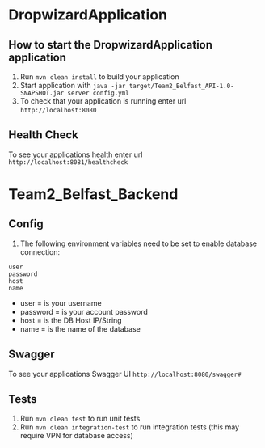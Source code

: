 # DropwizardApplication

How to start the DropwizardApplication application
---

1. Run `mvn clean install` to build your application
1. Start application with `java -jar target/Team2_Belfast_API-1.0-SNAPSHOT.jar server config.yml`
1. To check that your application is running enter url `http://localhost:8080`

Health Check
---

To see your applications health enter url `http://localhost:8081/healthcheck`

# Team2_Belfast_Backend

Config
---
1. The following environment variables need to be set to enable database connection:
```
user
password
host
name
```
- user = is your username
- password = is your account password
- host = is the DB Host IP/String
- name = is the name of the database

Swagger
---

To see your applications Swagger UI `http://localhost:8080/swagger#`

Tests
---

1. Run `mvn clean test` to run unit tests
2. Run `mvn clean integration-test` to run integration tests (this may require VPN for database access)

